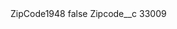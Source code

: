 <?xml version="1.0" encoding="UTF-8"?>
<CustomMetadata xmlns="http://soap.sforce.com/2006/04/metadata" xmlns:xsi="http://www.w3.org/2001/XMLSchema-instance" xmlns:xsd="http://www.w3.org/2001/XMLSchema">
    <label>ZipCode1948</label>
    <protected>false</protected>
    <values>
        <field>Zipcode__c</field>
        <value xsi:type="xsd:string">33009</value>
    </values>
</CustomMetadata>
